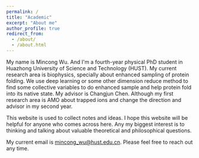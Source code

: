 ```yaml
---
permalink: /
title: "Academic"
excerpt: "About me"
author_profile: true
redirect_from: 
  - /about/
  - /about.html
---
```


My name is Mincong Wu. And I'm a fourth-year physical PhD student in Huazhong University of Science and Technology (HUST). My current research area is biophysics, specially about enhanced sampling of protein folding. We use deep learning or some other dimension reduce method to find some collective variables to do enhanced sample and help protein fold into its native state. My advisor is Changjun Chen. Although my first research area is AMO about trapped ions and change the direction and advisor in my second year.

This website is used to collect notes and ideas. I hope this website will be helpful for anyone who comes across here. Any my biggest interest is to thinking and talking about valuable theoretical and philosophical questions.

My current email is mincong_wu@hust.edu.cn. Please feel free to reach out any time.

